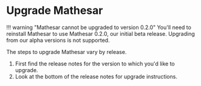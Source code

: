 # Upgrade Mathesar

!!! warning "Mathesar cannot be upgraded to version 0.2.0"
    You'll need to reinstall Mathesar to use Mathesar 0.2.0, our initial beta release. Upgrading from our alpha versions is not supported.

The steps to upgrade Mathesar vary by release.

1. First find the release notes for the version to which you'd like to upgrade.
1. Look at the bottom of the release notes for upgrade instructions.